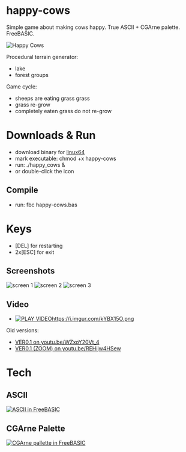 # happy-cows
Simple game about making cows happy. True ASCII + CGArne palette. FreeBASIC.

![Happy Cows](https://i.imgur.com/BQGKxeU.png)

Procedural terrain generator:

- lake
- forest groups

Game cycle:

- sheeps are eating grass grass
- grass re-grow
- completely eaten grass do not re-grow


# Downloads & Run

- download binary for [linux64](https://github.com/w84death/happy-cows/raw/master/happy-cows)
- mark executable: chmod +x happy-cows
- run: ./happy_cows &
- or double-click the icon

## Compile

- run: fbc happy-cows.bas


# Keys

- [DEL] for restarting
- 2x[ESC] for exit


## Screenshots

![screen 1](https://i.imgur.com/s4GUa6z.png)
![screen 2](https://i.imgur.com/DmKsFtD.png)
![screen 3](https://i.imgur.com/gGCgXIy.png)

## Video

- [![PLAY VIDEOhttps://i.imgur.com/kYBX15O.png](https://i.imgur.com/kYBX15O.png)](https://youtu.be/-h-vpe_XNrg)

Old versions:

- [VER0.1 on youtu.be/WZxoY20Vt_4](https://youtu.be/WZxoY20Vt_4)
- [VER0.1 (ZOOM) on youtu.be/REHijw4HSew](https://youtu.be/REHijw4HSew)

# Tech 

## ASCII

[![ASCII in FreeBASIC](https://i.imgur.com/KzaVfkB.png)](http://lampiweb.com/help/freebasic/CptAscii.html)

## CGArne Palette

[![CGArne pallette in FreeBASIC](https://i.imgur.com/cDWLfxO.png)](http://androidarts.com/palette/16pal.htm)


